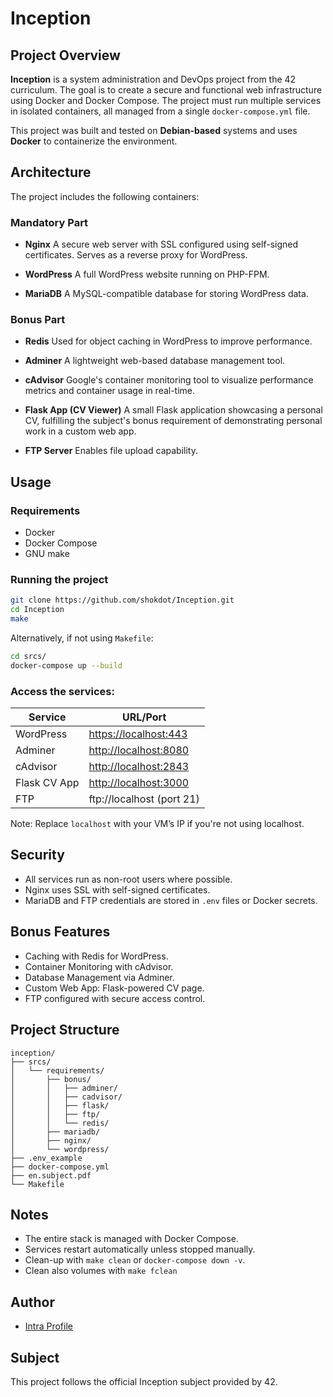 # Inception

## Project Overview

**Inception** is a system administration and DevOps project from the 42 curriculum. The goal is to create a secure and functional web infrastructure using Docker and Docker Compose. The project must run multiple services in isolated containers, all managed from a single `docker-compose.yml` file.

This project was built and tested on **Debian-based** systems and uses **Docker** to containerize the environment.

## Architecture

The project includes the following containers:

### Mandatory Part

- **Nginx**
  A secure web server with SSL configured using self-signed certificates. Serves as a reverse proxy for WordPress.

- **WordPress**
  A full WordPress website running on PHP-FPM.

- **MariaDB**
  A MySQL-compatible database for storing WordPress data.

### Bonus Part

- **Redis**
  Used for object caching in WordPress to improve performance.

- **Adminer**
  A lightweight web-based database management tool.

- **cAdvisor**
  Google's container monitoring tool to visualize performance metrics and container usage in real-time.

- **Flask App (CV Viewer)**
  A small Flask application showcasing a personal CV, fulfilling the subject's bonus requirement of demonstrating personal work in a custom web app.

- **FTP Server**
  Enables file upload capability.

## Usage

### Requirements

- Docker
- Docker Compose
- GNU make

### Running the project

```bash
git clone https://github.com/shokdot/Inception.git
cd Inception
make
```

Alternatively, if not using `Makefile`:

```bash
cd srcs/
docker-compose up --build
```

### Access the services:

| Service      | URL/Port                                         |
| ------------ | ------------------------------------------------ |
| WordPress    | [https://localhost:443](https://localhost:443)           |
| Adminer      | [http://localhost:8080](http://localhost:8080) |
| cAdvisor     | [http://localhost:2843](http://localhost:2843)   |
| Flask CV App | [http://localhost:3000](http://localhost:3000)   |
| FTP          | ftp\://localhost (port 21)                       |

Note: Replace `localhost` with your VM’s IP if you're not using localhost.

## Security

- All services run as non-root users where possible.
- Nginx uses SSL with self-signed certificates.
- MariaDB and FTP credentials are stored in `.env` files or Docker secrets.

## Bonus Features

- Caching with Redis for WordPress.
- Container Monitoring with cAdvisor.
- Database Management via Adminer.
- Custom Web App: Flask-powered CV page.
- FTP configured with secure access control.

## Project Structure
```
inception/
├── srcs/
│   └── requirements/
│       ├── bonus/
│       │   ├── adminer/
│       │   ├── cadvisor/
│       │   ├── flask/
│       │   ├── ftp/
│       │   └── redis/
│       ├── mariadb/
│       ├── nginx/
│       └── wordpress/
├── .env_example
├── docker-compose.yml
├── en.subject.pdf
└── Makefile
```
## Notes

- The entire stack is managed with Docker Compose.
- Services restart automatically unless stopped manually.
- Clean-up with `make clean` or `docker-compose down -v`.
- Clean also volumes with `make fclean`


## Author

- [Intra Profile](https://profile.intra.42.fr/users/healeksa)


## Subject

This project follows the official Inception subject provided by 42.

